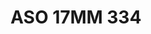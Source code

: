 ---
title: ASO 17MM 334
date: 
draft: false

# descripcion
description : Anillo de plata 925.

materials: Plata 1049

color: 

dimensions: 17mm diámetro

code: 05-23-1723

type: "Anillos"

categories: []

price: $5.860,00

price_eftvo: $4.980,00

# Images
# first image will be shown in the product page
images:
  # - image: "images/path_to_image"
  # La ubicacion de las imagenes es imagenes/Anillos/Anillos.Solo Plata/05-23-1723-aso-17mm-334
  - image: "./images/anillos/solo_plata/05-23-1723-aso-17mm-334.jpg"
---
